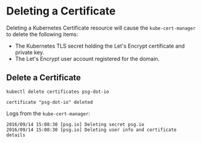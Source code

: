 # Deleting a Certificate

Deleting a Kubernetes Certificate resource will cause the `kube-cert-manager` to delete the following items:

* The Kubernetes TLS secret holding the Let's Encrypt certificate and private key.
* The Let's Encrypt user account registered for the domain.

## Delete a Certificate

```
kubectl delete certificates psg-dot-io
```
```
certificate "psg-dot-io" deleted
```

Logs from the `kube-cert-manager`:

```
2016/09/14 15:08:30 [psg.io] Deleting secret psg.io
2016/09/14 15:08:30 [psg.io] Deleting user info and certificate details
```
